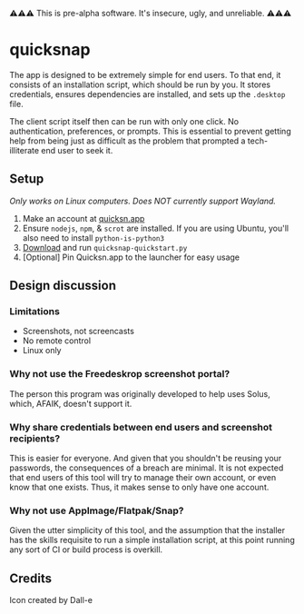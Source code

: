 ⚠️⚠️⚠️ This is pre-alpha software. It's insecure, ugly, and unreliable. ⚠️⚠️⚠️

# quicksnap

The app is designed to be extremely simple for end users. To that end, it consists of an installation script, which should be run by you. It stores credentials, ensures dependencies are installed, and sets up the `.desktop` file.

The client script itself then can be run with only one click. No authentication, preferences, or prompts. This is essential to prevent getting help from being just as difficult as the problem that prompted a tech-illiterate end user to seek it.

## Setup
*Only works on Linux computers. Does NOT currently support Wayland.*
1. Make an account at [quicksn.app](https://quicksn.app)
2. Ensure `nodejs`, `npm`, & `scrot` are installed. If you are using Ubuntu, you'll also need to install `python-is-python3`
3. [Download](https://raw.githubusercontent.com/jomra/quicksnap/main/quicksnap-quickstart.py) and run `quicksnap-quickstart.py`
4. [Optional] Pin Quicksn.app to the launcher for easy usage

## Design discussion

### Limitations
* Screenshots, not screencasts
* No remote control
* Linux only

### Why not use the Freedeskrop screenshot portal? 
The person this program was originally developed to help uses Solus, which, AFAIK, doesn't support it. 

### Why share credentials between end users and screenshot recipients?
This is easier for everyone. And given that you shouldn't be reusing your passwords, the consequences of a breach are minimal. It is not expected that end users of this tool will try to manage their own account, or even know that one exists. Thus, it makes sense to only have one account.

### Why not use AppImage/Flatpak/Snap?
Given the utter simplicity of this tool, and the assumption that the installer has the skills requisite to run a simple installation script, at this point running any sort of CI or build process is overkill.

## Credits
Icon created by Dall-e
